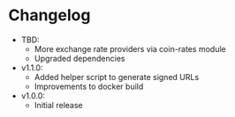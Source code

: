 # Changelog

* TBD:
	* More exchange rate providers via coin-rates module
	* Upgraded dependencies
* v1.1.0:
	* Added helper script to generate signed URLs
	* Improvements to docker build
* v1.0.0:
	* Initial release
